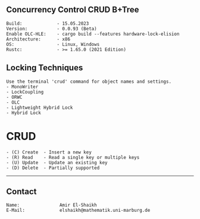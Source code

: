 ## Concurrency Control CRUD B+Tree
    Build:             - 15.05.2023
    Version:           - 0.0.93 (Beta)
    Enable OLC-HLE:    - cargo build --features hardware-lock-elision
    Architecture:      - x86
    OS:                - Linux, Windows
    Rustc:             - >= 1.65.0 (2021 Edition)
## Locking Techniques
    Use the terminal 'crud' command for object names and settings.
    - MonoWriter
    - LockCoupling
    - ORWC
    - OLC
    - Lightweight Hybrid Lock
    - Hybrid Lock
# CRUD
    - (C) Create  - Insert a new key
    - (R) Read    - Read a single key or multiple keys
    - (U) Update  - Update an existing key
    - (D) Delete  - Partially supported
---------------------------------------

## Contact
    Name:               Amir El-Shaikh
    E-Mail:             elshaikh@mathematik.uni-marburg.de
